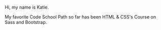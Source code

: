 Hi, my name is Katie.

My favorite Code School Path so far has been HTML & CSS's Course on Sass and Bootstrap.


